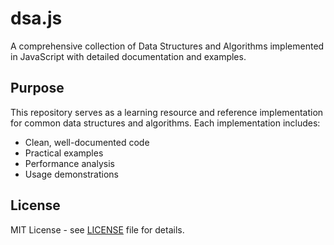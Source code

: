 # dsa.js

A comprehensive collection of Data Structures and Algorithms implemented in JavaScript with detailed documentation and examples.

## Purpose

This repository serves as a learning resource and reference implementation for common data structures and algorithms. Each implementation includes:

- Clean, well-documented code
- Practical examples
- Performance analysis
- Usage demonstrations

## License

MIT License - see [LICENSE](LICENSE) file for details.
